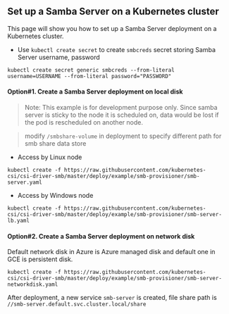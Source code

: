 ## Set up a Samba Server on a Kubernetes cluster
This page will show you how to set up a Samba Server deployment on a Kubernetes cluster.

 - Use `kubectl create secret` to create `smbcreds` secret storing Samba Server username, password
```console
kubectl create secret generic smbcreds --from-literal username=USERNAME --from-literal password="PASSWORD"
```

#### Option#1. Create a Samba Server deployment on local disk
> Note: This example is for development purpose only. Since samba server is sticky to the node it is scheduled on, data would be lost if the pod is rescheduled on another node.

> modify `/smbshare-volume` in deployment to specify different path for smb share data store
 - Access by Linux node
```console
kubectl create -f https://raw.githubusercontent.com/kubernetes-csi/csi-driver-smb/master/deploy/example/smb-provisioner/smb-server.yaml
```
 - Access by Windows node
```console
kubectl create -f https://raw.githubusercontent.com/kubernetes-csi/csi-driver-smb/master/deploy/example/smb-provisioner/smb-server-lb.yaml
```

#### Option#2. Create a Samba Server deployment on network disk
Default network disk in Azure is Azure managed disk and default one in GCE is persistent disk.

```console
kubectl create -f https://raw.githubusercontent.com/kubernetes-csi/csi-driver-smb/master/deploy/example/smb-provisioner/smb-server-networkdisk.yaml
```

After deployment, a new service `smb-server` is created, file share path is `//smb-server.default.svc.cluster.local/share`
